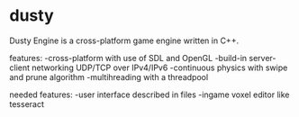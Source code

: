 # dusty

Dusty Engine is a cross-platform game engine written in C++.

features:
-cross-platform with use of SDL and OpenGL
-build-in server-client networking UDP/TCP over IPv4/IPv6
-continuous physics with swipe and prune algorithm
-multihreading with a threadpool

needed features:
-user interface described in files
-ingame voxel editor like tesseract